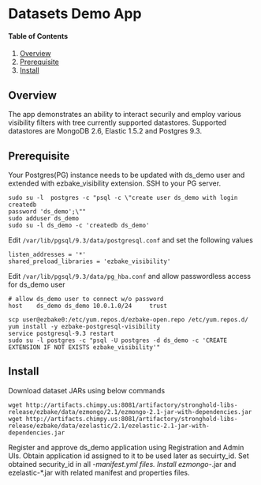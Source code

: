# Datasets Demo App

#### Table of Contents

1. [Overview](#overview)
2. [Prerequisite](#iprerequisite)
3. [Install](#install)

## Overview

The app demonstrates an ability to interact securily and employ various visibility filters
with tree currently supported datastores.
Supported datastores are MongoDB 2.6, Elastic 1.5.2 and Postgres 9.3.

## Prerequisite

Your Postgres(PG) instance needs to be updated with ds_demo user and extended with ezbake_visibility
extension. SSH to your PG server.


```
sudo su -l  postgres -c "psql -c \"create user ds_demo with login createdb
password 'ds_demo';\""
sudo adduser ds_demo
sudo su -l ds_demo -c 'createdb ds_demo'
```

Edit `/var/lib/pgsql/9.3/data/postgresql.conf` and set the following values
```
listen_addresses = '*'
shared_preload_libraries = 'ezbake_visibility'
```

Edit `/var/lib/pgsql/9.3/data/pg_hba.conf` and allow passwordless access for
ds_demo user
```
# allow ds_demo user to connect w/o password
host    ds_demo ds_demo 10.0.1.0/24     trust
```

```
scp user@ezbake0:/etc/yum.repos.d/ezbake-open.repo /etc/yum.repos.d/
yum install -y ezbake-postgresql-visibility
service postgresql-9.3 restart
sudo su -l postgres -c "psql -U postgres -d ds_demo -c 'CREATE EXTENSION IF NOT EXISTS ezbake_visibility'"
```

## Install

Download dataset JARs using below commands

```
wget http://artifacts.chimpy.us:8081/artifactory/stronghold-libs-release/ezbake/data/ezmongo/2.1/ezmongo-2.1-jar-with-dependencies.jar
wget http://artifacts.chimpy.us:8081/artifactory/stronghold-libs-release/ezbake/data/ezelastic/2.1/ezelastic-2.1-jar-with-dependencies.jar
```

Register and approve ds_demo application using Registration and Admin UIs.
Obtain application id assigned to it to be used later as secuirty_id. Set
obtained security_id in all *-manifest.yml files. Install ezmongo-*.jar and
ezelastic-*.jar with related manifest and properties files.
